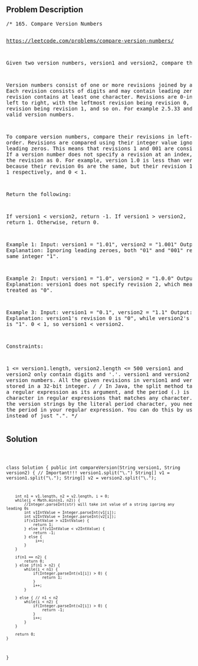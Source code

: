 <!--
<style>
  body { font-family: Arial, sans-serif; }
  .container { max-width: 100%; margin: auto; padding: 10px; }
  .comment-block { background-color: #f9f9f9; padding: 10px; border-left: 5px solid #ccc; max-width: 400px; margin: 20px; word-wrap: break-word; white-space: pre-wrap; }
  .code-block { background-color: #f4f4f4; padding: 10px; border: 1px solid #ddd; }
</style>
-->

<div class='container'>
<h2>Problem Description</h2>
<div class='comment-block'>
<pre>
/* 165. Compare Version Numbers

https://leetcode.com/problems/compare-version-numbers/

Given two version numbers, version1 and version2, compare them.

Version numbers consist of one or more revisions joined by a dot '.'. 
Each revision consists of digits and may contain leading zeros. 
Every revision contains at least one character. 
Revisions are 0-indexed from left to right, with the leftmost revision being revision 0, 
the next revision being revision 1, and so on. 
For example 2.5.33 and 0.1 are valid version numbers.


To compare version numbers, compare their revisions in left-to-right order. 
Revisions are compared using their integer value ignoring any leading zeros. 
This means that revisions 1 and 001 are considered equal. 
If a version number does not specify a revision at an index, 
then treat the revision as 0. 
For example, version 1.0 is less than version 1.1 because their revision 0s are the same, 
but their revision 1s are 0 and 1 respectively, and 0 < 1.

Return the following:

If version1 < version2, return -1.
If version1 > version2, return 1.
Otherwise, return 0.
 

Example 1:
Input: version1 = "1.01", version2 = "1.001"
Output: 0
Explanation: Ignoring leading zeroes, both "01" and "001" represent the same integer "1".


Example 2:
Input: version1 = "1.0", version2 = "1.0.0"
Output: 0
Explanation: version1 does not specify revision 2, which means it is treated as "0".


Example 3:
Input: version1 = "0.1", version2 = "1.1"
Output: -1
Explanation: version1's revision 0 is "0", while version2's revision 0 is "1". 0 < 1, 
so version1 < version2.
 

Constraints:

1 <= version1.length, version2.length <= 500
version1 and version2 only contain digits and '.'.
version1 and version2 are valid version numbers.
All the given revisions in version1 and version2 can be stored in a 32-bit integer.
*/
        /*
        In Java, the split method takes a regular expression as its argument, 
        and the period (.) is a special character in regular expressions that 
        matches any character. To split the version strings by the literal period character, 
        you need to escape the period in your regular expression. 
        You can do this by using "\\." instead of just ".".
        */ 
</pre>
</div>

<h2>Solution</h2>
<div class='code-block'>
<pre><code class='language-java'>

class Solution {
    public int compareVersion(String version1, String version2) {
        // Important!!! version1.split("\\.")
        String[] v1 = version1.split("\\.");
        String[] v2 = version2.split("\\.");

        int n1 = v1.length, n2 = v2.length, i = 0;
        while(i < Math.min(n1, n2)) {
            //Integer.parseInt(str) will take int value of a string igoring any leading 0s
            int v1IntValue = Integer.parseInt(v1[i]);
            int v2IntValue = Integer.parseInt(v2[i]);
            if(v1IntValue > v2IntValue) {
                return 1;
            } else if(v1IntValue < v2IntValue) {
                return -1;
            } else {
                 i++;
            }
        }

        if(n1 == n2) {
            return 0;
        } else if(n1 > n2) {
            while(i < n1) {
                if(Integer.parseInt(v1[i]) > 0) {
                    return 1;
                }
                i++;
            }

        } else { // n1 < n2
            while(i < n2) {
                if(Integer.parseInt(v2[i]) > 0) {
                    return -1;
                }
                i++;
            }
        }

        return 0;
    }
}</code></pre>
</div>
</div>

